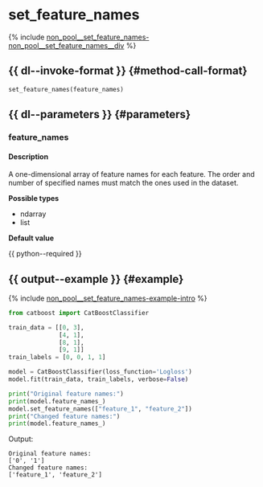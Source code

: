 # set_feature_names

{% include [non_pool__set_feature_names-non_pool__set_feature_names__div](../_includes/work_src/reusage-python/non_pool__set_feature_names__div.md) %}

## {{ dl--invoke-format }} {#method-call-format}

```python
set_feature_names(feature_names)
```

## {{ dl--parameters }} {#parameters}

### feature_names

#### Description

A one-dimensional array of feature names for each feature. The order and number of specified names must match the ones used in the dataset.

**Possible types** 

- ndarray
- list

**Default value** 

{{ python--required }}



## {{ output--example }} {#example}

{% include [non_pool__set_feature_names-example-intro](../_includes/work_src/reusage-python/example-intro.md) %}


```python
from catboost import CatBoostClassifier

train_data = [[0, 3],
              [4, 1],
              [8, 1],
              [9, 1]]
train_labels = [0, 0, 1, 1]

model = CatBoostClassifier(loss_function='Logloss')
model.fit(train_data, train_labels, verbose=False)

print("Original feature names:")
print(model.feature_names_)
model.set_feature_names(["feature_1", "feature_2"])
print("Changed feature names:")
print(model.feature_names_)

```

Output:

```no-highlight
Original feature names:
['0', '1']
Changed feature names:
['feature_1', 'feature_2']
```

